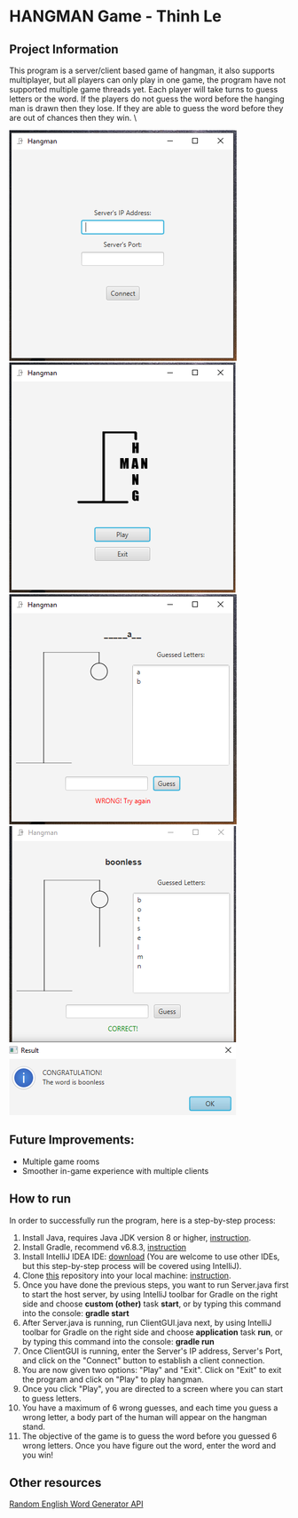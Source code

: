 # HANGMAN Game - Thinh Le

## Project Information

This program is a server/client based game of hangman, it also supports multiplayer, but all players can only play in one game, the program have not supported multiple game threads yet. Each player will take turns to guess letters or the word. If the players do not guess the word before the hanging man is drawn then they lose. If they are able to guess the word before they are out of chances then they win. \

![Start](/img/start.PNG)
![Menu](/img/menu.PNG)
![In-game](/img/in-game.PNG)
![End](/img/end-game.PNG)

## Future Improvements:

- Multiple game rooms
- Smoother in-game experience with multiple clients

## How to run

In order to successfully run the program, here is a step-by-step process:

1. Install Java, requires Java JDK version 8 or higher, [instruction](https://www.oracle.com/java/technologies/javase-downloads.html).
2. Install Gradle, recommend v6.8.3, [instruction](https://gradle.org/install/)
3. Install IntelliJ IDEA IDE: [download](https://www.jetbrains.com/idea/download/) (You are welcome to use other IDEs, but this step-by-step process will be covered using IntelliJ).
4. Clone [this](https://github.com/KevinLau24/csci2020u_hangman) repository into your local machine: [instruction](https://docs.github.com/en/github/creating-cloning-and-archiving-repositories/cloning-a-repository).
5. Once you have done the previous steps, you want to run Server.java first to start the host server, by using IntelliJ toolbar for Gradle on the right side and choose **custom (other)** task **start**, or by typing this command into the console: **gradle start**
6. After Server.java is running, run ClientGUI.java next, by using IntelliJ toolbar for Gradle on the right side and choose **application** task **run**, or by typing this command into the console: **gradle run**
7. Once ClientGUI is running, enter the Server's IP address, Server's Port, and click on the "Connect" button to establish a client connection.
8. You are now given two options: "Play" and "Exit". Click on "Exit" to exit the program and click on "Play" to play hangman.
9. Once you click "Play", you are directed to a screen where you can start to guess letters.
10. You have a maximum of 6 wrong guesses, and each time you guess a wrong letter, a body part of the human will appear on the hangman stand.
11. The objective of the game is to guess the word before you guessed 6 wrong letters. Once you have figure out the word, enter the word and you win!

## Other resources

[Random English Word Generator API](https://random-word-api.herokuapp.com/home)